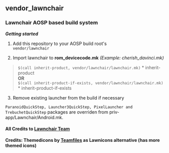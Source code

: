 ## vendor_lawnchair



### Lawnchair AOSP based build system

***Getting started***

1. Add this repository to your AOSP build root's <br>
`vendor/lawnchair`

2. Import lawnchair to **rom_devicecode.mk** _(Example: cherish_davinci.mk)_
> `$(call inherit-product, vendor/lawnchair/lawnchair.mk)` * inherit-product <br>
**OR**<br>
> `$(call inherit-product-if-exists, vendor/lawnchair/lawnchair.mk)` * inherit-product-if-exists

3. Remove existing launcher from the build if necessary

`ParanoidQuickStep, Launcher3QuickStep, PixelLauncher and TrebuchetQuickStep` packages are overriden from priv-app/Lawnchair/Android.mk.



#### **All Credits to [Lawnchair Team](https://github.com/LawnchairLauncher/lawnchair)**
**Credits: Themedicons by [Teamfiles](https://t.me/modulesrepo) as Lawnicons alternative (has more themed icons)**




